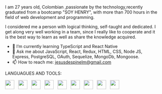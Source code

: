  <title>Hi 👋, I'm Jesús Espinel</title>


I am 27 years old, Colombian ,passionate by the technology,recently graduated from a bootcamp "SOY HENRY", with more than 700 hours in the field of web development and programming.

I considered me a person with logical thinking, self-taught and dedicated. I get along very well working in a team, since I really like to cooperate and it is the best way to learn as well as share the knowledge acquired.

- 🌱 I’m currently learning TypeScript and React Native
- 💬 Ask me about JavaScript, React, Redux, HTML, CSS, Node JS, Express, PostgreSQL, OAuth, Sequelize, MongoDb, Mongoose.
- 📫 How to reach me: jesusdespinelm@gmail.com

LANGUAGUES AND TOOLS:

<img align="left" width="30px" style="padding-right:10px;" src="https://cdn.jsdelivr.net/gh/devicons/devicon/icons/javascript/javascript-original.svg" />
<img align="left" width="30px" style="padding-right:10px;"  src="https://cdn.jsdelivr.net/gh/devicons/devicon/icons/react/react-original.svg" />
<img align="left" width="30px" style="padding-right:10px;"  src="https://cdn.jsdelivr.net/gh/devicons/devicon/icons/redux/redux-original.svg" />
<img align="left" width="30px" style="padding-right:10px;"  src="https://cdn.jsdelivr.net/gh/devicons/devicon/icons/css3/css3-original.svg" />
<img align="left" width="30px" style="padding-right:10px;"  src="https://cdn.jsdelivr.net/gh/devicons/devicon/icons/html5/html5-original.svg" /> 
<img align="left" width="30px" style="padding-right:10px;"  src="https://cdn.jsdelivr.net/gh/devicons/devicon/icons/tailwindcss/tailwindcss-plain.svg" />         
<img align="left" width="30px" style="padding-right:10px;"  src="https://cdn.jsdelivr.net/gh/devicons/devicon/icons/nodejs/nodejs-original-wordmark.svg" />
<img align="left" width="30px" style="padding-right:10px;"  src="https://cdn.jsdelivr.net/gh/devicons/devicon/icons/express/express-original-wordmark.svg" />
<img align="left"width="30px" style="padding-right:10px;"  src="https://cdn.jsdelivr.net/gh/devicons/devicon/icons/postgresql/postgresql-original-wordmark.svg" />
<img  align="left" width="30px" style="padding-right:10px;"  src="https://cdn.jsdelivr.net/gh/devicons/devicon/icons/sequelize/sequelize-original.svg  />


          
                    
                
          
          
